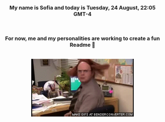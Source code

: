 


<div align="center">
<h3 >My name is Sofia and today is Tuesday, 24 August, 22:05 GMT-4</h3><br>
<h3 >For now, me and my personalities are working to create a fun Readme 👋
</h3><br>
<img src='img/dwight.gif' alt='working...'/>
</div>
